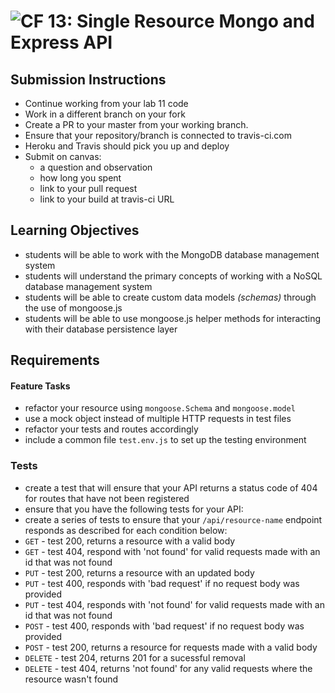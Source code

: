 ![CF](http://i.imgur.com/7v5ASc8.png) 13: Single Resource Mongo and Express API
===

## Submission Instructions
* Continue working from your lab 11 code
* Work in a different branch on your fork
* Create a PR to your master from your working branch.
* Ensure that your repository/branch is connected to travis-ci.com
* Heroku and Travis should pick you up and deploy
* Submit on canvas:
  * a question and observation
  * how long you spent
  * link to your pull request
  * link to your build at travis-ci URL

## Learning Objectives  
* students will be able to work with the MongoDB database management system
* students will understand the primary concepts of working with a NoSQL database management system
* students will be able to create custom data models *(schemas)* through the use of mongoose.js
* students will be able to use mongoose.js helper methods for interacting with their database persistence layer

## Requirements

#### Feature Tasks
* refactor your resource using  `mongoose.Schema` and `mongoose.model`
* use a mock object instead of multiple HTTP requests in test files
* refactor your tests and routes accordingly
* include a common file `test.env.js` to set up the testing environment

### Tests
* create a test that will ensure that your API returns a status code of 404 for routes that have not been registered
* ensure that you have the following tests for your API:
* create a series of tests to ensure that your `/api/resource-name` endpoint responds as described for each condition below:
 * `GET` - test 200, returns a resource with a valid body
 * `GET` - test 404, respond with 'not found' for valid requests made with an id that was not found
 * `PUT` - test 200, returns a resource with an updated body
 * `PUT` - test 400, responds with 'bad request' if no request body was provided
 * `PUT` - test 404, responds with 'not found' for valid requests made with an id that was not found
 * `POST` - test 400, responds with 'bad request' if no request body was provided
 * `POST` - test 200, returns a resource for requests made with a valid body
 * `DELETE` - test 204, returns 201 for a sucessful removal
 * `DELETE` - test 404, returns 'not found' for any valid requests where the resource wasn't found
